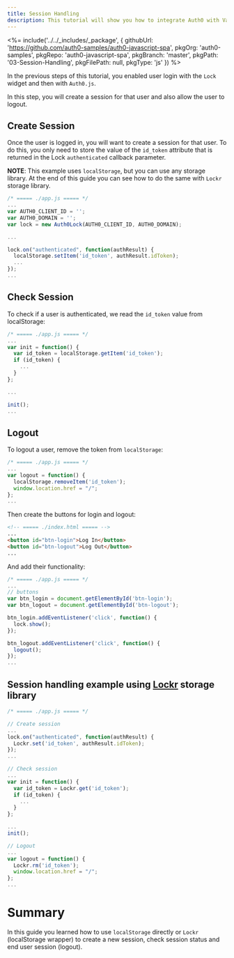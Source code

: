 ```yaml
---
title: Session Handling
description: This tutorial will show you how to integrate Auth0 with VanillaJS to add session handling and logout to your web app.
---
```


<%= include('../../_includes/_package', {
  githubUrl: 'https://github.com/auth0-samples/auth0-javascript-spa',
  pkgOrg: 'auth0-samples',
  pkgRepo: 'auth0-javascript-spa',
  pkgBranch: 'master',
  pkgPath: '03-Session-Handling',
  pkgFilePath: null,
  pkgType: 'js'
}) %>

In the previous steps of this tutorial, you enabled user login with the `Lock` widget and then with `Auth0.js`.

In this step, you will create a session for that user and also allow the user to logout.

## Create Session

Once the user is logged in, you will want to create a session for that user. To do this, you only need to store the value of the `id_token` attribute that is returned in the Lock `authenticated` callback parameter.

**NOTE**: This example uses `localStorage`, but you can use any storage library. At the end of this guide you can see how to do the same with `Lockr` storage library.

```javascript
/* ===== ./app.js ===== */
...
var AUTH0_CLIENT_ID = '';
var AUTH0_DOMAIN = '';
var lock = new Auth0Lock(AUTH0_CLIENT_ID, AUTH0_DOMAIN);

...

lock.on("authenticated", function(authResult) {
  localStorage.setItem('id_token', authResult.idToken);
  ...
});
...
```

## Check Session

To check if a user is authenticated, we read the `id_token` value from localStorage:

```javascript
/* ===== ./app.js ===== */
...
var init = function() {
  var id_token = localStorage.getItem('id_token');
  if (id_token) {
    ...
  }
};

...

init();
...
```

## Logout

To logout a user, remove the token from `localStorage`:

```javascript
/* ===== ./app.js ===== */
...
var logout = function() {
  localStorage.removeItem('id_token');
  window.location.href = "/";
};
...
```

Then create the buttons for login and logout:

```html
<!-- ===== ./index.html ===== -->
...
<button id="btn-login">Log In</button>
<button id="btn-logout">Log Out</button>
...
```

And add their functionality:

```javascript
/* ===== ./app.js ===== */
...
// buttons
var btn_login = document.getElementById('btn-login');
var btn_logout = document.getElementById('btn-logout');

btn_login.addEventListener('click', function() {
  lock.show();
});

btn_logout.addEventListener('click', function() {
  logout();
});
...
```

## Session handling example using [Lockr](https://github.com/tsironis/lockr) storage library

```javascript
/* ===== ./app.js ===== */

// Create session
...
lock.on("authenticated", function(authResult) {
  Lockr.set('id_token', authResult.idToken);
});
...

// Check session
...
var init = function() {
  var id_token = Lockr.get('id_token');
  if (id_token) {
    ...
  }
};

...
init();

// Logout
...
var logout = function() {
  Lockr.rm('id_token');
  window.location.href = "/";
};
...
```

# Summary

In this guide you learned how to use `localStorage` directly or `Lockr` (localStorage wrapper) to create a new session, check session status and end user session (logout).
